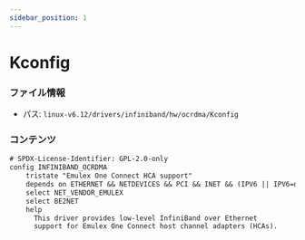 ```yaml
---
sidebar_position: 1
---
```

# Kconfig

### ファイル情報

- パス: `linux-v6.12/drivers/infiniband/hw/ocrdma/Kconfig`

### コンテンツ

```txt
# SPDX-License-Identifier: GPL-2.0-only
config INFINIBAND_OCRDMA
	tristate "Emulex One Connect HCA support"
	depends on ETHERNET && NETDEVICES && PCI && INET && (IPV6 || IPV6=n)
	select NET_VENDOR_EMULEX
	select BE2NET
	help
	  This driver provides low-level InfiniBand over Ethernet
	  support for Emulex One Connect host channel adapters (HCAs).

```
